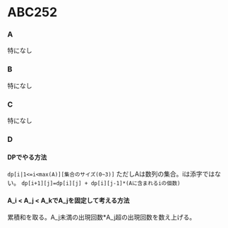 # ABC252
### A
特になし
### B
特になし
### C
特になし
### D
#### DPでやる方法
`dp[i|1<=i<max(A)][集合のサイズ(0~3)]`
ただしAは数列の集合。iは添字ではない。
`dp[i+1][j]=dp[i][j] + dp[i][j-1]*(Aに含まれるiの個数)`
#### A_i < A_j < A_kでA_jを固定して考える方法
累積和を取る。A_j未満の出現回数*A_j超の出現回数を数え上げる。